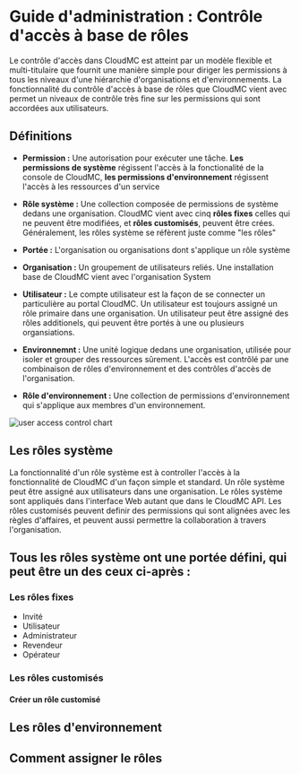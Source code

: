 # Guide d'administration :  Contrôle d'accès à base de rôles

Le contrôle d'accès dans CloudMC est atteint par un modèle flexible et multi-titulaire que fournit une manière simple pour diriger les permissions à tous les niveaux d'une hiérarchie d'organisations et d'environnements.  La fonctionnalité du contrôle d'accès à base de rôles que CloudMC vient avec permet un niveaux de contrôle très fine sur les permissions qui sont accordées aux utilisateurs.

## Définitions
- **Permission :** Une autorisation pour exécuter une tâche.  **Les permissions de système** régissent l'accès à la fonctionalité de la console de CloudMC, **les permissions d'environnement** régissent l'accès à les ressources d'un service

- **Rôle système :** Une collection composée de permissions de système dedans une organisation.  CloudMC vient avec cinq **rôles fixes** celles qui ne peuvent être modifiées, et **rôles customisés**, peuvent être crées.  Généralement, les rôles système se réfèrent juste comme "les rôles"

- **Portée :**  L'organisation ou organisations dont s'applique un rôle système

- **Organisation :**  Un groupement de utilisateurs reliés.  Une installation base de CloudMC vient avec l'organisation System

- **Utilisateur :**  Le compte utilisateur est la façon de se connecter un particulière au portal CloudMC.  Un utilisateur est toujours assigné un rôle primaire dans une organisation.  Un utilisateur peut être assigné des rôles additionels, qui peuvent être portés à une ou plusieurs organsiations.

- **Environnemnt :** Une unité logique dedans une organisation, utilisée pour isoler et grouper des ressources sûrement.  L'accès est contrôlé par une combinaison de rôles d'environnement et des contrôles d'accès de l'organisation.

- **Rôle d'environnement :**  Une collection de permissions d'environnement qui s'applique aux membres d'un environnement.

![user access control chart](roles_chart-en.png)

## Les rôles système
La fonctionnalité d'un rôle système est à controller l'accès à la fonctionnalité de CloudMC d'un façon simple et standard.  Un rôle système peut être assigné aux utilisateurs dans une organisation.  Le rôles système sont appliqués dans l'interface Web autant que dans le CloudMC API.  Les rôles customisés peuvent definir des permissions qui sont alignées avec les règles d'affaires, et peuvent aussi permettre la collaboration à travers l'organisation.

Tous les rôles système ont une portée défini, qui peut être un des ceux ci-après :
-

### Les rôles fixes
- Invité
- Utilisateur
- Administrateur
- Revendeur
- Opérateur

### Les rôles customisés

#### Créer un rôle customisé

## Les rôles d'environnement

## Comment assigner le rôles
